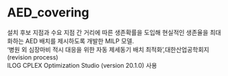 # AED_covering
설치 후보 지점과 수요 지점 간 거리에 따른 생존확률을 도입해 현실적인 생존율을 최대화하는 AED 배치를 제시하도록 개발한 MILP 모델.   
‘병원 외 심장마비 적시 대응을 위한 자동 제세동기 배치 최적화’,대한산업공학회지 (revision process)      
ILOG CPLEX Optimization Studio (version 20.1.0) 사용
